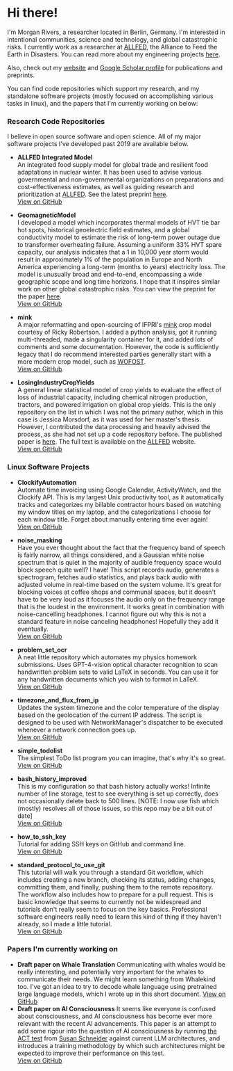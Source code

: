 # Hi there!

I'm Morgan Rivers, a researcher located in Berlin, Germany. I'm interested in intentional communities, science and technology, and global catastrophic risks. I currently work as a researcher at [ALLFED](https://allfed.info/papers/), the Alliance to Feed the Earth in Disasters. You can read more about my engineering projects [here](Portfolio.pdf).

Also, check out my [website](https://morganrivers.com/) and [Google Scholar profile](https://scholar.google.com/citations?user=nXYa_QEAAAAJ) for publications and preprints.

You can find code repositories which support my research, and my standalone software projects (mostly focused on accomplishing various tasks in linux), and the papers that I'm currently working on below:

### Research Code Repositories

I believe in open source software and open science. All of my major software projects I've developed past 2019 are available below.

- **ALLFED Integrated Model**  
  An integrated food supply model for global trade and resilient food adaptations in nuclear winter. It has been used to advise various governmental and non-governmental organizations on preparations and cost-effectiveness estimates, as well as guiding research and prioritization at [ALLFED](https://allfed.info). See the latest preprint [here](https://allfed.info/images/pdfs/Preprint%20V2.0%20Integrated%20assessment%20ALLFED.docx.pdf).  
  [View on GitHub](https://github.com/allfed/allfed-integrated-model)

- **GeomagneticModel**  
  I developed a model which incorporates thermal models of HVT tie bar hot spots, historical geoelectric field estimates, and a global conductivity model to estimate the risk of long-term power outage due to transformer overheating failure. Assuming a uniform 33% HVT spare capacity, our analysis indicates that a 1 in 10,000 year storm would result in approximately 1% of the population in Europe and North America experiencing a long-term (months to years) electricity loss. The model is unusually broad and end-to-end, encompassing a wide geographic scope and long time horizons. I hope that it inspires similar work on other global catastrophic risks. You can view the preprint for the paper [here](https://arxiv.org/abs/2403.18070).  
  [View on GitHub](https://github.com/allfed/GeomagneticModel)

- **mink**  
  A major reformatting and open-sourcing of IFPRI's [mink](https://www.ifpri.org/publication/mink-details-global-gridded-crop-modeling-system) crop model courtesy of Ricky Robertson. I added a python analysis, got it running multi-threaded, made a singularity container for it, and added lots of comments and some documentation. However, the code is sufficiently legacy that I do recommend interested parties generally start with a more modern crop model, such as [WOFOST](https://www.wur.nl/en/research-results/research-institutes/environmental-research/facilities-tools/software-models-and-databases/wofost.htm).  
  [View on GitHub](https://github.com/allfed/mink)

- **LosingIndustryCropYields**  
  A general linear statistical model of crop yields to evaluate the effect of loss of industrial capacity, including chemical nitrogen production, tractors, and powered irrigation on global crop yields. This is the only repository on the list in which I was not the primary author, which in this case is Jessica Morsdorf, as it was used for her master's thesis. However, I contributed the data processing and heavily advised the process, as she had not set up a code repository before. The published paper is [here](https://pubmed.ncbi.nlm.nih.gov/38223898/). The full text is available on the [ALLFED](https://allfed.info) website.  
  [View on GitHub](https://github.com/allfed/LosingIndustryCropYields)

### Linux Software Projects

- **ClockifyAutomation**  
  Automate time invoicing using Google Calendar, ActivityWatch, and the Clockify API. This is my largest Unix productivity tool, as it automatically tracks and categorizes my billable contractor hours based on watching my window titles on my laptop, and the categorizations I choose for each window title. Forget about manually entering time ever again!  
  [View on GitHub](https://github.com/morganrivers/ClockifyAutomation)

- **noise_masking**  
  Have you ever thought about the fact that the frequency band of speech is fairly narrow, all things considered, and a Gaussian white noise spectrum that is quiet in the majority of audible frequency space would block speech quite well? I have! This script records audio, generates a spectrogram, fetches audio statistics, and plays back audio with adjusted volume in real-time based on the system volume. It's great for blocking voices at coffee shops and communal spaces, but it doesn't have to be very loud as it focuses the audio only on the frequency range that is the loudest in the environment. It works great in combination with noise-cancelling headphones. I cannot figure out why this is not a standard feature in noise canceling headphones! Hopefully they add it eventually.  
  [View on GitHub](https://github.com/morganrivers/noise_masking)

- **problem_set_ocr**  
  A neat little repository which automates my physics homework submissions. Uses GPT-4-vision optical character recognition to scan handwritten problem sets to valid LaTeX in seconds. You can use it for any handwritten documents which you wish to format in LaTeX.  
  [View on GitHub](https://github.com/morganrivers/problem_set_ocr)

- **timezone_and_flux_from_ip**  
  Updates the system timezone and the color temperature of the display based on the geolocation of the current IP address. The script is designed to be used with NetworkManager's dispatcher to be executed whenever a network connection goes up.  
  [View on GitHub](https://github.com/morganrivers/timezone_and_flux_from_ip)

- **simple_todolist**  
  The simplest ToDo list program you can imagine, that's why it's so great.
  [View on GitHub](https://github.com/morganrivers/simple_todolist)

- **bash_history_improved**  
  This is my configuration so that bash history actually works! Infinite number of line storage, test to see everything is set up correctly, does not occasionally delete back to 500 lines. [NOTE: I now use fish which (mostly) resolves all of those issues, so this repo may be a bit out of date]  
  [View on GitHub](https://github.com/morganrivers/bash_history_improved)

- **how_to_ssh_key**  
  Tutorial for adding SSH keys on GitHub and command line.  
  [View on GitHub](https://github.com/morganrivers/how_to_ssh_key)

- **standard_protocol_to_use_git**  
  This tutorial will walk you through a standard Git workflow, which includes creating a new branch, checking its status, adding changes, committing them, and finally, pushing them to the remote repository. The workflow also includes how to prepare for a pull request. This is basic knowledge that seems to currently not be widespread and tutorials don't really seem to focus on the key basics. Professional software engineers really need to learn this kind of thing if they haven't already, so I made a little tutorial.  
  [View on GitHub](https://github.com/morganrivers/standard_protocol_to_use_git)

### Papers I'm currently working on
- **Draft paper on Whale Translation**
  Communicating with whales would be really interesting, and potentially very important for the whales to communicate their needs. We might learn something from Whalekind too. I've got an idea to try to decode whale language using pretrained large language models, which I wrote up in this short document.
[View on GitHub](https://github.com/morganrivers/whale_translation/blob/previews/master/paper.pdf)
- **Draft paper on AI Consciousness**
  It seems like everyone is confused about consciousness, and AI consciousness has become ever more relevant with the recent AI advancements. This paper is an attempt to add some rigour into the question of AI consciousness by running [the ACT test](https://ceur-ws.org/Vol-2287/short2.pdf) from [Susan Schneider](https://en.wikipedia.org/wiki/Susan_Schneider) against current LLM architectures, and introduces a training methodology by which such architectures might be expected to improve their performance on this test.  
[View on GitHub](https://github.com/morganrivers/consciousness_paper/blob/previews/master/paper.pdf)

